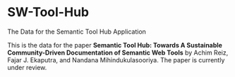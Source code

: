# SW-Tool-Hub
The Data for the Semantic Tool Hub Application

This is the data for the paper **Semantic Tool Hub: Towards A Sustainable Community-Driven Documentation of Semantic Web Tools** by Achim Reiz, Fajar J. Ekaputra, and Nandana Mihindukulasooriya. The paper is currently under review.
